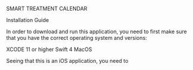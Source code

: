 SMART TREATMENT CALENDAR

Installation Guide

In order to download and run this application, you need to first make sure that you have the correct operating system and versions:

XCODE 11 or higher
Swift 4
MacOS

Seeing that this is an iOS application, you need to 
